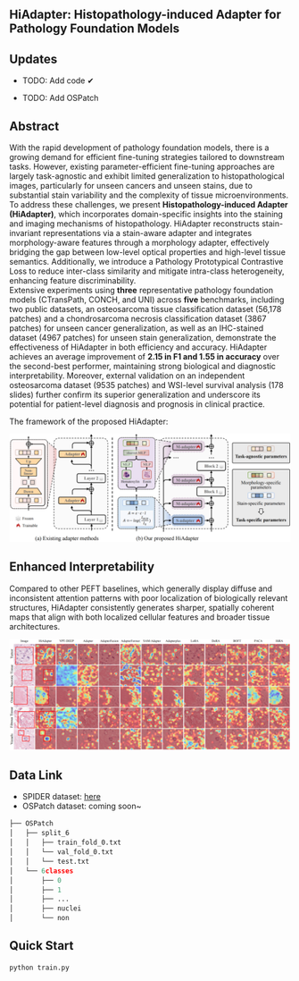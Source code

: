 <h2 class="papername">HiAdapter: Histopathology-induced Adapter for Pathology Foundation Models </h2>


## Updates
+ TODO: Add code ✔

+ TODO: Add OSPatch

## Abstract

With the rapid development of pathology foundation models, there is a growing demand for efficient fine-tuning strategies tailored to downstream tasks. However, existing parameter-efficient fine-tuning approaches are largely task-agnostic and exhibit limited generalization to histopathological images, particularly for unseen cancers and unseen stains, due to substantial stain variability and the complexity of tissue microenvironments.  
To address these challenges, we present **Histopathology-induced Adapter (HiAdapter)**, which incorporates domain-specific insights into the staining and imaging mechanisms of histopathology. HiAdapter reconstructs stain-invariant representations via a stain-aware adapter and integrates morphology-aware features through a morphology adapter, effectively bridging the gap between low-level optical properties and high-level tissue semantics. Additionally, we introduce a Pathology Prototypical Contrastive Loss to reduce inter-class similarity and mitigate intra-class heterogeneity, enhancing feature discriminability.  
Extensive experiments using **three** representative pathology foundation models (CTransPath, CONCH, and UNI) across **five** benchmarks, including two public datasets, an osteosarcoma tissue classification dataset (56,178 patches) and a chondrosarcoma necrosis classification dataset (3867 patches) for unseen cancer generalization, as well as an IHC-stained dataset (4967 patches) for unseen stain generalization, demonstrate the effectiveness of HiAdapter in both efficiency and accuracy. HiAdapter achieves an average improvement of **2.15 in F1 and 1.55 in accuracy** over the second-best performer, maintaining strong biological and diagnostic interpretability. Moreover, external validation on an independent osteosarcoma dataset (9535 patches) and WSI-level survival analysis (178 slides) further confirm its superior generalization and underscore its potential for patient-level diagnosis and prognosis in clinical practice.  

The framework of the proposed HiAdapter:

![Score](./assets/fig1.png)


## Enhanced Interpretability

Compared to other PEFT baselines, which generally display diffuse and inconsistent attention patterns with poor localization of biologically relevant structures, HiAdapter consistently generates sharper, spatially coherent maps that align with both localized cellular features and broader tissue architectures.

![Score](./assets/fig4.png)

## Data Link
+ SPIDER dataset: [here](https://github.com/HistAI/SPIDER)
+ OSPatch dataset: coming soon~

```python
├── OSPatch
│   ├── split_6
│   │   ├── train_fold_0.txt
│   │   └── val_fold_0.txt
│   │   └── test.txt
│   └── 6classes
│       ├── 0
│       ├── 1
│       ├── ...
│       ├── nuclei
│       └── non
```

## Quick Start
```python
python train.py





